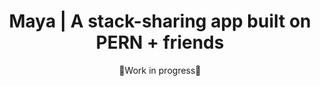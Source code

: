 <h1 align="center">Maya | A stack-sharing app built on PERN + friends</h1>
<div align="center">🚧Work in progress🚧</div>
